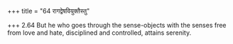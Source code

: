 +++
title = "64 रागद्वेषवियुक्तैस्तु"

+++
2.64 But he who goes through the sense-objects with the senses free from
love and hate, disciplined and controlled, attains serenity.
